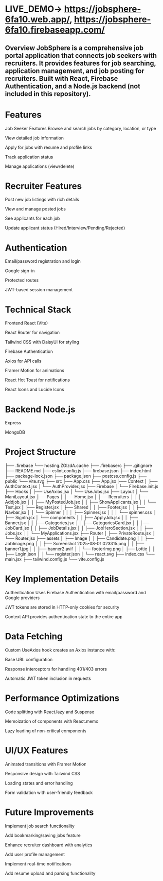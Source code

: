 # LIVE_DEMO-> https://jobsphere-6fa10.web.app/, https://jobsphere-6fa10.firebaseapp.com/ 
## Overview JobSphere is a comprehensive job portal application that connects job seekers with recruiters. It provides features for job searching, application management, and job posting for recruiters. Built with React, Firebase Authentication, and a Node.js backend (not included in this repository).

# Features
Job Seeker Features Browse and search jobs by category, location, or type

View detailed job information

Apply for jobs with resume and profile links

Track application status

Manage applications (view/delete)




# Recruiter Features
Post new job listings with rich details

View and manage posted jobs

See applicants for each job

Update applicant status (Hired/Interview/Pending/Rejected)




# Authentication 
Email/password registration and login

Google sign-in

Protected routes

JWT-based session management

# Technical Stack 
Frontend React (Vite)

React Router for navigation

Tailwind CSS with DaisyUI for styling

Firebase Authentication

Axios for API calls

Framer Motion for animations

React Hot Toast for notifications

React Icons and Lucide Icons





# Backend Node.js

Express

MongoDB

# Project Structure
├── .firebase
    └── hosting.ZGlzdA.cache
├── .firebaserc
├── .gitignore
├── README.md
├── eslint.config.js
├── firebase.json
├── index.html
├── package-lock.json
├── package.json
├── postcss.config.js
├── public
    └── vite.svg
├── src
    ├── App.css
    ├── App.jsx
    ├── Context
    │   ├── AuthContext.jsx
    │   └── AuthProvider.jsx
    ├── Firebase
    │   └── Firebase.init.js
    ├── Hooks
    │   ├── UseAxios.jsx
    │   └── UseJobs.jsx
    ├── Layout
    │   └── ManiLayout.jsx
    ├── Pages
    │   ├── Home.jsx
    │   ├── Recruiters
    │   │   ├── Addjob.jsx
    │   │   ├── MyPostedJob.jsx
    │   │   ├── ShowApplicants.jsx
    │   │   └── Test.jsx
    │   ├── Register.jsx
    │   ├── Shared
    │   │   ├── Footer.jsx
    │   │   ├── Navbar.jsx
    │   │   └── Spinner
    │   │   │   ├── Spinner.jsx
    │   │   │   └── spinner.css
    │   ├── SignIn.jsx
    │   └── components
    │   │   ├── ApplyJob.jsx
    │   │   ├── Banner.jsx
    │   │   ├── Categories.jsx
    │   │   ├── CategoriesCard.jsx
    │   │   ├── JobCard.jsx
    │   │   ├── JobDetails.jsx
    │   │   ├── JobHeroSection.jsx
    │   │   ├── Jobs.jsx
    │   │   └── MyApplications.jsx
    ├── Router
    │   ├── PrivateRoute.jsx
    │   └── Router.jsx
    ├── assets
    │   ├── Image
    │   │   ├── Candidate.png
    │   │   ├── JobImage.png
    │   │   ├── Screenshot 2025-08-01 023315.png
    │   │   ├── banner1.jpg
    │   │   ├── banner2.avif
    │   │   └── footerImg.png
    │   ├── Lottie
    │   │   ├── Login.json
    │   │   └── register.json
    │   └── react.svg
    ├── index.css
    └── main.jsx
├── tailwind.config.js
└── vite.config.js



# Key Implementation Details
Authentication Uses Firebase Authentication with email/password and Google providers

JWT tokens are stored in HTTP-only cookies for security

Context API provides authentication state to the entire app





# Data Fetching 
Custom UseAxios hook creates an Axios instance with:

Base URL configuration

Response interceptors for handling 401/403 errors

Automatic JWT token inclusion in requests







# Performance Optimizations
Code splitting with React.lazy and Suspense

Memoization of components with React.memo

Lazy loading of non-critical components







# UI/UX Features
Animated transitions with Framer Motion

Responsive design with Tailwind CSS

Loading states and error handling

Form validation with user-friendly feedback




# Future Improvements
Implement job search functionality

Add bookmarking/saving jobs feature

Enhance recruiter dashboard with analytics

Add user profile management

Implement real-time notifications

Add resume upload and parsing functionality
